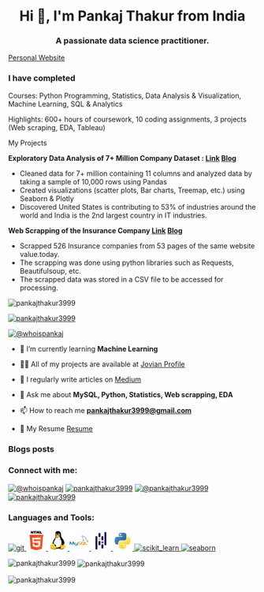 <h1 align="center">Hi 👋, I'm Pankaj Thakur from India</h1>
<h3 align="center">A passionate data science practitioner.</h3>

[Personal Website](https://pankajthakur3999.github.io/PankajThakur.github.io/)

### I have completed

Courses: Python Programming, Statistics, Data Analysis & Visualization, Machine Learning, SQL & Analytics

Highlights: 600+ hours of coursework, 10 coding assignments, 3 projects (Web scraping, EDA, Tableau)

My Projects

**Exploratory Data Analysis of  7+ Million Company Dataset : [Link](https://jovian.ai/pankajthakur3999/eda-company-datasets) [Blog](https://blog.jovian.ai/exploratory-data-analysis-on-company-datasets-c331beaa28d0)**

* Cleaned data for 7+ million containing 11 columns and analyzed data by taking a sample of 10,000 rows using Pandas
* Created visualizations (scatter plots, Bar charts, Treemap, etc.) using Seaborn & Plotly
* Discovered United States is contributing to 53% of industries around the world and India is the 2nd largest country in IT industries.

**Web Scrapping of the Insurance Company [Link](https://jovian.ai/pankajthakur3999/web-scrapping-of-top-insurance-companies) [Blog](https://blog.jovian.ai/web-scraping-top-insurance-companies-using-python-and-beautifulsoup-9ec83bc5ab57)**

* Scrapped 526 Insurance companies from 53 pages of the same website value.today.
* The scrapping was done using python libraries such as Requests, Beautifulsoup, etc.
* The scrapped data was stored in a CSV file to be accessed for processing.


<p align="left"> <img src="https://komarev.com/ghpvc/?username=pankajthakur3999&label=Profile%20views&color=0e75b6&style=flat" alt="pankajthakur3999" /> </p>

<p align="left"> <a href="https://github.com/ryo-ma/github-profile-trophy"><img src="https://github-profile-trophy.vercel.app/?username=pankajthakur3999" alt="pankajthakur3999" /></a> </p>



<p align="left"> <a href="https://twitter.com/@whoispankaj" target="blank"><img src="https://img.shields.io/twitter/follow/@whoispankaj?logo=twitter&style=for-the-badge" alt="@whoispankaj" /></a> </p>

- 🌱 I’m currently learning **Machine Learning**

- 👨‍💻 All of my projects are available at [Jovian Profile](https://jovian.ai/pankajthakur3999)

- 📝 I regularly write articles on [Medium](https://medium.com/@pankajthakur3999)

- 💬 Ask me about **MySQL, Python, Statistics, Web scrapping, EDA**

- 📫 How to reach me **pankajthakur3999@gmail.com**

- 📄 My Resume [Resume](https://github.com/pankajthakur3999/resume/blob/main/Pankaj%20Thakur%20-%20Resume%20(5).pdf)

### Blogs posts
<!-- BLOG-POST-LIST:START -->
<!-- BLOG-POST-LIST:END -->

<h3 align="left">Connect with me:</h3>
<p align="left">
<a href="https://twitter.com/@whoispankaj" target="blank"><img align="center" src="https://raw.githubusercontent.com/rahuldkjain/github-profile-readme-generator/master/src/images/icons/Social/twitter.svg" alt="@whoispankaj" height="30" width="40" /></a>
<a href="https://linkedin.com/in/pankajthakur3999" target="blank"><img align="center" src="https://raw.githubusercontent.com/rahuldkjain/github-profile-readme-generator/master/src/images/icons/Social/linked-in-alt.svg" alt="pankajthakur3999" height="30" width="40" /></a>
<a href="https://medium.com/@pankajthakur3999" target="blank"><img align="center" src="https://raw.githubusercontent.com/rahuldkjain/github-profile-readme-generator/master/src/images/icons/Social/medium.svg" alt="@pankajthakur3999" height="30" width="40" /></a>
<a href="https://www.hackerrank.com/pankajthakur3999" target="blank"><img align="center" src="https://raw.githubusercontent.com/rahuldkjain/github-profile-readme-generator/master/src/images/icons/Social/hackerrank.svg" alt="pankajthakur3999" height="30" width="40" /></a>
</p>

<h3 align="left">Languages and Tools:</h3>
<p align="left"> <a href="https://git-scm.com/" target="_blank" rel="noreferrer"> <img src="https://www.vectorlogo.zone/logos/git-scm/git-scm-icon.svg" alt="git" width="40" height="40"/> </a> <a href="https://www.w3.org/html/" target="_blank" rel="noreferrer"> <img src="https://raw.githubusercontent.com/devicons/devicon/master/icons/html5/html5-original-wordmark.svg" alt="html5" width="40" height="40"/> </a> <a href="https://www.linux.org/" target="_blank" rel="noreferrer"> <img src="https://raw.githubusercontent.com/devicons/devicon/master/icons/linux/linux-original.svg" alt="linux" width="40" height="40"/> </a> <a href="https://www.mysql.com/" target="_blank" rel="noreferrer"> <img src="https://raw.githubusercontent.com/devicons/devicon/master/icons/mysql/mysql-original-wordmark.svg" alt="mysql" width="40" height="40"/> </a> <a href="https://pandas.pydata.org/" target="_blank" rel="noreferrer"> <img src="https://raw.githubusercontent.com/devicons/devicon/2ae2a900d2f041da66e950e4d48052658d850630/icons/pandas/pandas-original.svg" alt="pandas" width="40" height="40"/> </a> <a href="https://www.python.org" target="_blank" rel="noreferrer"> <img src="https://raw.githubusercontent.com/devicons/devicon/master/icons/python/python-original.svg" alt="python" width="40" height="40"/> </a> <a href="https://scikit-learn.org/" target="_blank" rel="noreferrer"> <img src="https://upload.wikimedia.org/wikipedia/commons/0/05/Scikit_learn_logo_small.svg" alt="scikit_learn" width="40" height="40"/> </a> <a href="https://seaborn.pydata.org/" target="_blank" rel="noreferrer"> <img src="https://seaborn.pydata.org/_images/logo-mark-lightbg.svg" alt="seaborn" width="40" height="40"/> </a> </p>

<p><img align="left" src="https://github-readme-stats.vercel.app/api/top-langs?username=pankajthakur3999&show_icons=true&locale=en&layout=compact" alt="pankajthakur3999" /></p>

<p>&nbsp;<img align="center" src="https://github-readme-stats.vercel.app/api?username=pankajthakur3999&show_icons=true&locale=en" alt="pankajthakur3999" /></p>

<p><img align="center" src="https://github-readme-streak-stats.herokuapp.com/?user=pankajthakur3999&" alt="pankajthakur3999" /></p>
